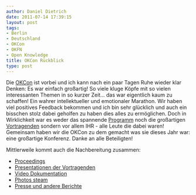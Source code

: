```yaml
---
author: Daniel Dietrich
date: 2011-07-14 17:39:15
layout: post
tags:
- Berlin
- Deutschland
- OKCon
- OKFN
- Open Knowledge
title: OKCon Rückblick
type: post
---
```


Die [OKCon](http://okcon.org) ist vorbei und ich kann nach ein paar Tagen Ruhe wieder klar Denken: Es war einfach großartig! So viele kluge Köpfe mit so vielen interessanten Themen in so kurzer Zeit... das war eigentlich kaum zu schaffen! Ein wahrer intellektueller und emotionaler Marathon. Wir haben viel positives Feedback bekommen und ich bin sehr glücklich und auch ein bisschen stolz dabei geholfen zu haben dies alles zu ermöglichen. Doch in Wirklichkeit war es weder das spannende [Programm](http://okcon.org/programme) noch die großartigen [Vortragenden](http://okcon.org/2011/speakers) sondern vor allem IHR - alle Leute die dabei waren! Gemeinsam haben wir die OKCon zu dem gemacht was sie dieses Jahr war: eine großartige Konferenz. Danke an alle Beteiligten!

Mittlerweile kommt auch die Nachbereitung zusammen: 

* [Proceedings](http://ceur-ws.org/Vol-739)  
* [Presentationen der Vortragenden](http://okcon.org/2011/after/slides)  
* [Video Dokumentation](http://vimeo.com/okf)  
* [Photos steam](http://www.flickr.com/groups/okfn)  
* [Presse und andere Berichte](http://okcon.org/2011/after/coverage)